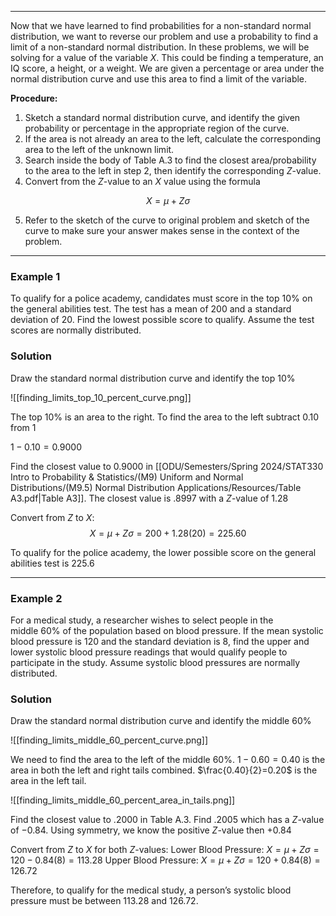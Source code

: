 - - -
Now that we have learned to find probabilities for a non-standard normal distribution, we want to reverse our problem and use a probability to find a limit of a non-standard normal distribution. In these problems, we will be solving for a value of the variable $X$. This could be finding a temperature, an IQ score, a height, or a weight. We are given a percentage or area under the normal distribution curve and use this area to find a limit of the variable.

**Procedure:**
1. Sketch a standard normal distribution curve, and identify the given probability or percentage in the appropriate region of the curve.
2. If the area is not already an area to the left, calculate the corresponding area to the left of the unknown limit.
3. Search inside the body of Table A.3 to find the closest area/probability to the area to the left in step 2, then identify the corresponding $Z$-value.
4. Convert from the $Z$-value to an $X$ value using the formula

$$X=\mu+Z\sigma$$

5. Refer to the sketch of the curve to original problem and sketch of the curve to make sure your answer makes sense in the context of the problem.

- - -
### Example 1
To qualify for a police academy, candidates must score in the top $10\%$ on the general abilities test. The test has a mean of $200$ and a standard deviation of $20$. Find the lowest possible score to qualify. Assume the test scores are normally distributed.

### Solution
Draw the standard normal distribution curve and identify the top $10\%$

![[finding_limits_top_10_percent_curve.png]]

The top 10% is an area to the right. To find the area to the left subtract $0.10$ from $1$

$1-0.10=0.9000$

Find the closest value to $0.9000$ in [[ODU/Semesters/Spring 2024/STAT330 Intro to Probability & Statistics/(M9) Uniform and Normal Distributions/(M9.5) Normal Distribution Applications/Resources/Table A3.pdf|Table A3]]. The closest value is $.8997$ with a $Z$-value of $1.28$

Convert from $Z$ to $X$:
$$X=\mu+Z\sigma=200+1.28(20)=225.60$$

To qualify for the police academy, the lower possible score on the general abilities test is $225.6$

- - -
### Example 2
For a medical study, a researcher wishes to select people in the middle $60\%$ of the population based on blood pressure. If the mean systolic blood pressure is $120$ and the standard deviation is $8$, find the upper and lower systolic blood pressure readings that would qualify people to participate in the study. Assume systolic blood pressures are normally distributed.

### Solution
Draw the standard normal distribution curve and identify the middle $60\%$

![[finding_limits_middle_60_percent_curve.png]]

We need to find the area to the left of the middle $60\%$. $1-0.60=0.40$ is the area in both the left and right tails combined. $\frac{0.40}{2}=0.20$ is the area in the left tail.

![[finding_limits_middle_60_percent_area_in_tails.png]]

Find the closest value to $.2000$ in Table A.3. Find $.2005$ which has a $Z$-value of $-0.84$. Using symmetry, we know the positive $Z$-value  then $+0.84$

Convert from $Z$ to $X$ for both $Z$-values:
Lower Blood Pressure: $X=\mu+Z\sigma=120-0.84(8)=113.28$
Upper Blood Pressure: $X=\mu+Z\sigma=120+0.84(8)=126.72$

Therefore, to qualify for the medical study, a person’s systolic blood pressure must be between $113.28$ and $126.72$.

